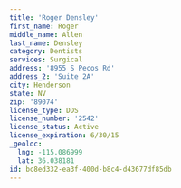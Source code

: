 ```yaml
---
title: 'Roger Densley'
first_name: Roger
middle_name: Allen
last_name: Densley
category: Dentists
services: Surgical
address: '8955 S Pecos Rd'
address_2: 'Suite 2A'
city: Henderson
state: NV
zip: '89074'
license_type: DDS
license_number: '2542'
license_status: Active
license_expiration: 6/30/15
_geoloc:
  lng: -115.086999
  lat: 36.038181
id: bc8ed332-ea3f-400d-b8c4-d43677df85db
---
```

